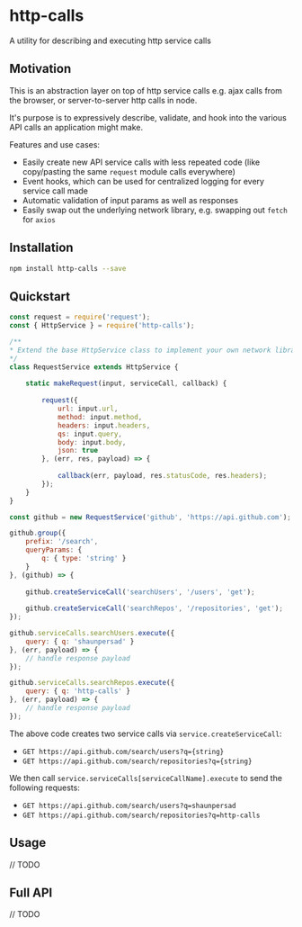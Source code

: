 # http-calls
A utility for describing and executing http service calls

## Motivation
This is an abstraction layer on top of http service calls e.g. ajax calls from the browser, or server-to-server http calls in node.

It's purpose is to expressively describe, validate, and hook into the various API calls an application might make.

Features and use cases:
- Easily create new API service calls with less repeated code (like copy/pasting the same `request` module calls everywhere)
- Event hooks, which can be used for centralized logging for every service call made
- Automatic validation of input params as well as responses
- Easily swap out the underlying network library, e.g. swapping out `fetch` for `axios`

## Installation
```bash
npm install http-calls --save
```

## Quickstart
```js
const request = require('request');
const { HttpService } = require('http-calls');

/**
* Extend the base HttpService class to implement your own network library layer.
*/
class RequestService extends HttpService {
    
    static makeRequest(input, serviceCall, callback) {
        
        request({
            url: input.url,
            method: input.method,
            headers: input.headers,
            qs: input.query,
            body: input.body,
            json: true
        }, (err, res, payload) => {
            
            callback(err, payload, res.statusCode, res.headers);
        });
    }
}

const github = new RequestService('github', 'https://api.github.com');

github.group({ 
    prefix: '/search', 
    queryParams: { 
        q: { type: 'string' } 
    } 
}, (github) => {
   
    github.createServiceCall('searchUsers', '/users', 'get');
    
    github.createServiceCall('searchRepos', '/repositories', 'get');
});

github.serviceCalls.searchUsers.execute({ 
    query: { q: 'shaunpersad' } 
}, (err, payload) => {
    // handle response payload
});

github.serviceCalls.searchRepos.execute({ 
    query: { q: 'http-calls' } 
}, (err, payload) => {
    // handle response payload
});
```
The above code creates two service calls via `service.createServiceCall`:
- `GET https://api.github.com/search/users?q={string}`
- `GET https://api.github.com/search/repositories?q={string}`

We then call `service.serviceCalls[serviceCallName].execute` to send the following requests:
- `GET https://api.github.com/search/users?q=shaunpersad`
- `GET https://api.github.com/search/repositories?q=http-calls`


## Usage
// TODO

## Full API
// TODO
